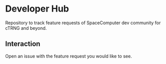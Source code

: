 # Developer Hub
Repository to track feature requests of SpaceComputer dev community for cTRNG and beyond. 

## Interaction
Open an issue with the feature request you would like to see. 
